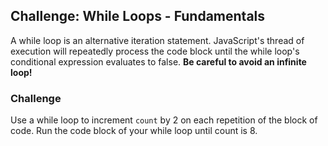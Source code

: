 ## Challenge: While Loops - Fundamentals

A while loop is an alternative iteration statement. JavaScript's thread of execution will repeatedly process the code block until the while loop's conditional expression evaluates to false. **Be careful to avoid an infinite loop!**

### Challenge

Use a while loop to increment `count` by 2 on each repetition of the block of code. Run the code block of your while loop until count is 8.
